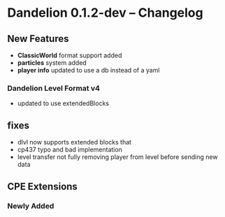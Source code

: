 # Dandelion 0.1.2-dev – Changelog

## New Features
- **ClassicWorld** format support added
- **particles** system added
- **player info** updated to use a db instead of a yaml

### Dandelion Level Format v4
- updated to use extendedBlocks

## fixes
- dlvl now supports extended blocks that
- cp437 typo and bad implementation
- level transfer not fully removing player from level before sending new data


## CPE Extensions

### Newly Added